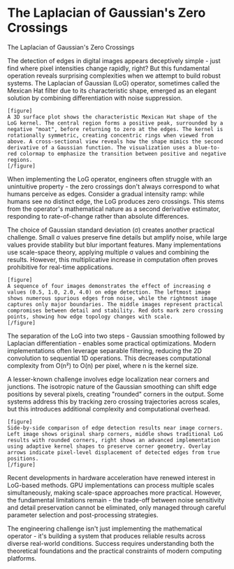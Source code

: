 # The Laplacian of Gaussian's Zero Crossings

The Laplacian of Gaussian's Zero Crossings

The detection of edges in digital images appears deceptively simple - just find where pixel intensities change rapidly, right? But this fundamental operation reveals surprising complexities when we attempt to build robust systems. The Laplacian of Gaussian (LoG) operator, sometimes called the Mexican Hat filter due to its characteristic shape, emerged as an elegant solution by combining differentiation with noise suppression.

```
[figure]
A 3D surface plot shows the characteristic Mexican Hat shape of the LoG kernel. The central region forms a positive peak, surrounded by a negative "moat", before returning to zero at the edges. The kernel is rotationally symmetric, creating concentric rings when viewed from above. A cross-sectional view reveals how the shape mimics the second derivative of a Gaussian function. The visualization uses a blue-to-red colormap to emphasize the transition between positive and negative regions.
[/figure]
```

When implementing the LoG operator, engineers often struggle with an unintuitive property - the zero crossings don't always correspond to what humans perceive as edges. Consider a gradual intensity ramp: while humans see no distinct edge, the LoG produces zero crossings. This stems from the operator's mathematical nature as a second derivative estimator, responding to rate-of-change rather than absolute differences.

The choice of Gaussian standard deviation (σ) creates another practical challenge. Small σ values preserve fine details but amplify noise, while large values provide stability but blur important features. Many implementations use scale-space theory, applying multiple σ values and combining the results. However, this multiplicative increase in computation often proves prohibitive for real-time applications.

```
[figure]
A sequence of four images demonstrates the effect of increasing σ values (0.5, 1.0, 2.0, 4.0) on edge detection. The leftmost image shows numerous spurious edges from noise, while the rightmost image captures only major boundaries. The middle images represent practical compromises between detail and stability. Red dots mark zero crossing points, showing how edge topology changes with scale.
[/figure]
```

The separation of the LoG into two steps - Gaussian smoothing followed by Laplacian differentiation - enables some practical optimizations. Modern implementations often leverage separable filtering, reducing the 2D convolution to sequential 1D operations. This decreases computational complexity from O(n²) to O(n) per pixel, where n is the kernel size.

A lesser-known challenge involves edge localization near corners and junctions. The isotropic nature of the Gaussian smoothing can shift edge positions by several pixels, creating "rounded" corners in the output. Some systems address this by tracking zero crossing trajectories across scales, but this introduces additional complexity and computational overhead.

```
[figure]
Side-by-side comparison of edge detection results near image corners. Left image shows original sharp corners, middle shows traditional LoG results with rounded corners, right shows an advanced implementation using adaptive kernel shapes to preserve corner geometry. Overlay arrows indicate pixel-level displacement of detected edges from true positions.
[/figure]
```

Recent developments in hardware acceleration have renewed interest in LoG-based methods. GPU implementations can process multiple scales simultaneously, making scale-space approaches more practical. However, the fundamental limitations remain - the trade-off between noise sensitivity and detail preservation cannot be eliminated, only managed through careful parameter selection and post-processing strategies.

The engineering challenge isn't just implementing the mathematical operator - it's building a system that produces reliable results across diverse real-world conditions. Success requires understanding both the theoretical foundations and the practical constraints of modern computing platforms.